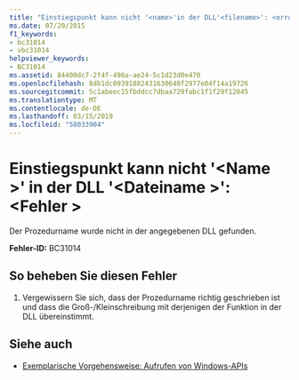 ```yaml
---
title: "Einstiegspunkt kann nicht '<name>'in der DLL'<filename>': <error>"
ms.date: 07/20/2015
f1_keywords:
- bc31014
- vbc31014
helpviewer_keywords:
- BC31014
ms.assetid: 84400dc7-2f4f-496a-ae24-5c1d23d0e470
ms.openlocfilehash: 8db1dc09391882431630648f2977e04f14a19726
ms.sourcegitcommit: 5c1abeec15fbddcc7dbaa729fabc1f1f29f12045
ms.translationtype: MT
ms.contentlocale: de-DE
ms.lasthandoff: 03/15/2019
ms.locfileid: "58033904"
---
```

# <a name="unable-to-find-entry-point-name-in-dll-filename-error"></a>Einstiegspunkt kann nicht '\<Name >' in der DLL '\<Dateiname >': \<Fehler >
Der Prozedurname wurde nicht in der angegebenen DLL gefunden.  
  
 **Fehler-ID:** BC31014  
  
## <a name="to-correct-this-error"></a>So beheben Sie diesen Fehler  
  
1.  Vergewissern Sie sich, dass der Prozedurname richtig geschrieben ist und dass die Groß-/Kleinschreibung mit derjenigen der Funktion in der DLL übereinstimmt.  
  
## <a name="see-also"></a>Siehe auch

- [Exemplarische Vorgehensweise: Aufrufen von Windows-APIs](../../visual-basic/programming-guide/com-interop/walkthrough-calling-windows-apis.md)
